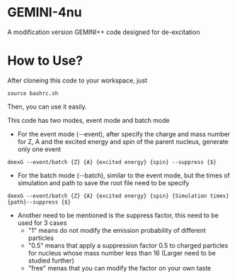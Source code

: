 # GEMINI-4nu
A modification version GEMINI++ code designed for de-excitation

# How to Use?
After cloneing this code to your workspace, just
```
source bashrc.sh
```
Then, you can use it easily.


This code has two modes, event mode and batch mode
* For the event mode (--event), after specify the charge and mass number for Z, A and the excited energy and spin of the parent nucleus, generate only one event
```
deexG --event/batch {Z} {A} {excited energy} {spin} --suppress {$}
```
* For the batch mode (--batch), similar to the event mode, but the times of simulation and path to save the root file need to be specify
```
deexG --event/batch {Z} {A} {excited energy} {spin} {Simulation times} {path}--suppress {$}
```
* Another need to be mentioned is the suppress factor, this need to be used for 3 cases
  * "1" means do not modify the emission probability of different particles
  * "0.5" means that apply a suppression factor 0.5 to charged particles for nucleus whose mass number less than 16 (Larger need to be studied further)
  * "free" menas that you can modify the factor on your own taste
